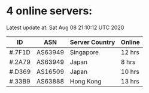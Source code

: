 # 4 online servers:

Latest update at: Sat Aug 08 21:10:12 UTC 2020

| ID | ASN | Server Country | Online |
| -- | --- | -------------- | ------ |
| #.7F1D | AS63949 | Singapore | 12 hrs |
| #.2A79 | AS63949 | Japan | 8 hrs |
| #.D369 | AS16509 | Japan | 10 hrs |
| #.33B9 | AS63888 | Hong Kong | 13 hrs |

